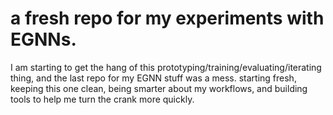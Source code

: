 # a fresh repo for my experiments with EGNNs.

I am starting to get the hang of this prototyping/training/evaluating/iterating thing, and the last repo for my EGNN stuff was a mess.
starting fresh, keeping this one clean, being smarter about my workflows, and building tools to help me turn the crank more quickly.